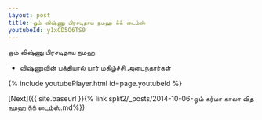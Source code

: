```yaml
---
layout: post
title: ஓம் விஷ்ணு பிரசடிதாய நமஹ ௧௧ டைம்ஸ்
youtubeId: y1xCD5O6TS0
---
```

 
 
 ஓம் விஷ்ணு பிரசடிதாய நமஹ  
 
 -  விஷ்ணுவின் பக்தியால் யார் மகிழ்ச்சி அடைந்தார்கள் 
 
  
 
  
 
 
 
 
 
 


{% include youtubePlayer.html id=page.youtubeId %}
 
[Next]({{ site.baseurl }}{% link  split2/_posts/2014-10-06-ஓம் கர்மா காலா வித நமஹ ௧௧ டைம்ஸ்.md%})
 
